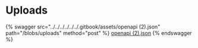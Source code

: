 # Uploads

{% swagger src="../../../../../../.gitbook/assets/openapi (2).json" path="/blobs/uploads" method="post" %}
[openapi (2).json](<../../../../../../.gitbook/assets/openapi (2).json>)
{% endswagger %}
